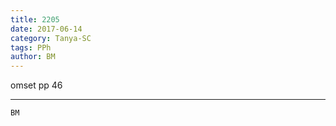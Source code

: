 ```yaml
---
title: 2205
date: 2017-06-14
category: Tanya-SC
tags: PPh
author: BM
---
```


omset pp 46

---



`BM`
